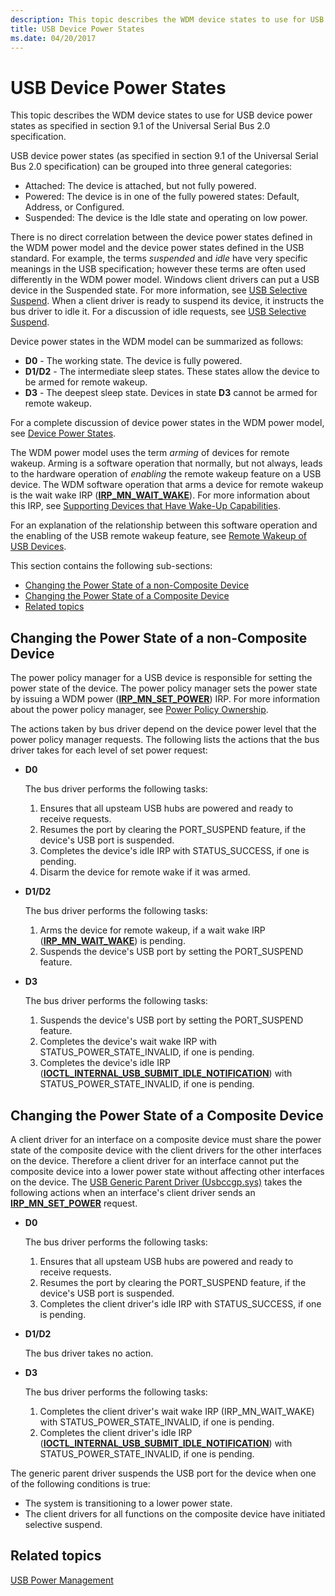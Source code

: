 ```yaml
---
description: This topic describes the WDM device states to use for USB device power states as specified in section 9.1 of the Universal Serial Bus 2.0 specification.
title: USB Device Power States
ms.date: 04/20/2017
---
```


# USB Device Power States


This topic describes the WDM device states to use for USB device power states as specified in section 9.1 of the Universal Serial Bus 2.0 specification.

USB device power states (as specified in section 9.1 of the Universal Serial Bus 2.0 specification) can be grouped into three general categories:

-   Attached: The device is attached, but not fully powered.
-   Powered: The device is in one of the fully powered states: Default, Address, or Configured.
-   Suspended: The device is the Idle state and operating on low power.

There is no direct correlation between the device power states defined in the WDM power model and the device power states defined in the USB standard. For example, the terms *suspended* and *idle* have very specific meanings in the USB specification; however these terms are often used differently in the WDM power model. Windows client drivers can put a USB device in the Suspended state. For more information, see [USB Selective Suspend](usb-selective-suspend.md). When a client driver is ready to suspend its device, it instructs the bus driver to idle it. For a discussion of idle requests, see [USB Selective Suspend](usb-selective-suspend.md).

Device power states in the WDM model can be summarized as follows:

-   **D0** - The working state. The device is fully powered.
-   **D1/D2** - The intermediate sleep states. These states allow the device to be armed for remote wakeup.
-   **D3** - The deepest sleep state. Devices in state **D3** cannot be armed for remote wakeup.

For a complete discussion of device power states in the WDM power model, see [Device Power States](../kernel/device-power-states.md).

The WDM power model uses the term *arming* of devices for remote wakeup. Arming is a software operation that normally, but not always, leads to the hardware operation of *enabling* the remote wakeup feature on a USB device. The WDM software operation that arms a device for remote wakeup is the wait wake IRP ([**IRP\_MN\_WAIT\_WAKE**](../kernel/irp-mn-wait-wake.md)). For more information about this IRP, see [Supporting Devices that Have Wake-Up Capabilities](../kernel/supporting-devices-that-have-wake-up-capabilities.md).

For an explanation of the relationship between this software operation and the enabling of the USB remote wakeup feature, see [Remote Wakeup of USB Devices](remote-wakeup-of-usb-devices.md).

This section contains the following sub-sections:

-   [Changing the Power State of a non-Composite Device](#changing-the-power-state-of-a-non-composite-device)
-   [Changing the Power State of a Composite Device](#changing-the-power-state-of-a-composite-device)
-   [Related topics](#related-topics)

## Changing the Power State of a non-Composite Device


The power policy manager for a USB device is responsible for setting the power state of the device. The power policy manager sets the power state by issuing a WDM power ([**IRP\_MN\_SET\_POWER**](../kernel/irp-mn-set-power.md)) IRP. For more information about the power policy manager, see [Power Policy Ownership](../wdf/power-policy-ownership.md).

The actions taken by bus driver depend on the device power level that the power policy manager requests. The following lists the actions that the bus driver takes for each level of set power request:

-   **D0**

    The bus driver performs the following tasks:

    1.  Ensures that all upsteam USB hubs are powered and ready to receive requests.
    2.  Resumes the port by clearing the PORT\_SUSPEND feature, if the device's USB port is suspended.
    3.  Completes the device's idle IRP with STATUS\_SUCCESS, if one is pending.
    4.  Disarm the device for remote wake if it was armed.
-   **D1/D2**

    The bus driver performs the following tasks:

    1.  Arms the device for remote wakeup, if a wait wake IRP ([**IRP\_MN\_WAIT\_WAKE**](../kernel/irp-mn-wait-wake.md)) is pending.
    2.  Suspends the device's USB port by setting the PORT\_SUSPEND feature.
-   **D3**

    The bus driver performs the following tasks:

    1.  Suspends the device's USB port by setting the PORT\_SUSPEND feature.
    2.  Completes the device's wait wake IRP with STATUS\_POWER\_STATE\_INVALID, if one is pending.
    3.  Completes the device's idle IRP ([**IOCTL\_INTERNAL\_USB\_SUBMIT\_IDLE\_NOTIFICATION**](/windows-hardware/drivers/ddi/usbioctl/ni-usbioctl-ioctl_internal_usb_submit_idle_notification)) with STATUS\_POWER\_STATE\_INVALID, if one is pending.

## Changing the Power State of a Composite Device


A client driver for an interface on a composite device must share the power state of the composite device with the client drivers for the other interfaces on the device. Therefore a client driver for an interface cannot put the composite device into a lower power state without affecting other interfaces on the device. The [USB Generic Parent Driver (Usbccgp.sys)](usb-common-class-generic-parent-driver.md) takes the following actions when an interface's client driver sends an [**IRP\_MN\_SET\_POWER**](../kernel/irp-mn-set-power.md) request.

-   **D0**

    The bus driver performs the following tasks:

    1.  Ensures that all upsteam USB hubs are powered and ready to receive requests.
    2.  Resumes the port by clearing the PORT\_SUSPEND feature, if the device's USB port is suspended.
    3.  Completes the client driver's idle IRP with STATUS\_SUCCESS, if one is pending.
-   **D1/D2**

    The bus driver takes no action.

-   **D3**

    The bus driver performs the following tasks:

    1.  Completes the client driver's wait wake IRP (IRP\_MN\_WAIT\_WAKE) with STATUS\_POWER\_STATE\_INVALID, if one is pending.
    2.  Completes the client driver's idle IRP ([**IOCTL\_INTERNAL\_USB\_SUBMIT\_IDLE\_NOTIFICATION**](/windows-hardware/drivers/ddi/usbioctl/ni-usbioctl-ioctl_internal_usb_submit_idle_notification)) with STATUS\_POWER\_STATE\_INVALID, if one is pending.

The generic parent driver suspends the USB port for the device when one of the following conditions is true:

-   The system is transitioning to a lower power state.
-   The client drivers for all functions on the composite device have initiated selective suspend.

## Related topics
[USB Power Management](usb-power-management.md)

